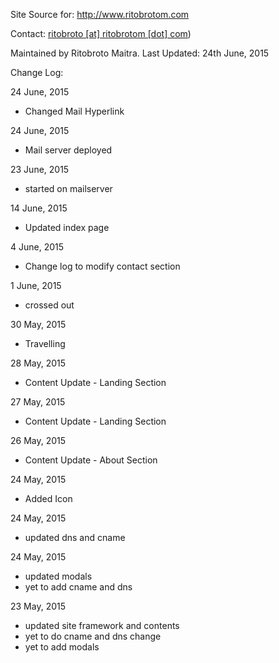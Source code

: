 Site Source for:
http://www.ritobrotom.com

Contact: [ritobroto [at] ritobrotom [dot] com](mailto:ritobroto@ritobrotm.com.nospam))

Maintained by Ritobroto Maitra.
Last Updated: 24th June, 2015

Change Log:

24 June, 2015

- Changed Mail Hyperlink

24 June, 2015

- Mail server deployed

23 June, 2015

- started on mailserver

14 June, 2015

- Updated index page

4 June, 2015

- Change log to modify contact section

1 June, 2015

- crossed out

30 May, 2015

- Travelling

28 May, 2015

- Content Update - Landing Section

27 May, 2015

- Content Update - Landing Section

26 May, 2015

- Content Update - About Section

24 May, 2015

- Added Icon

24 May, 2015

- updated dns and cname

24 May, 2015

- updated modals
- yet to add cname and dns

23 May, 2015

- updated site framework and contents
- yet to do cname and dns change
- yet to add modals

